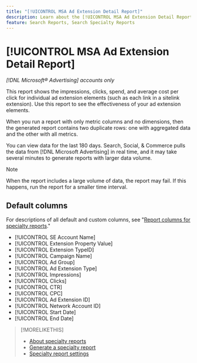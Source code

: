 ```yaml
---
title: "[!UICONTROL MSA Ad Extension Detail Report]"
description: Learn about the [!UICONTROL MSA Ad Extension Detail Report].
feature: Search Reports, Search Specialty Reports
---
```

# [!UICONTROL MSA Ad Extension Detail Report]

*[!DNL Microsoft® Advertising] accounts only*

This report shows the impressions, clicks, spend, and average cost per click for individual ad extension elements (such as each link in a sitelink extension). Use this report to see the effectiveness of your ad extension elements.

When you run a report with only metric columns and no dimensions, then the generated report contains two duplicate rows: one with aggregated data and the other with all metrics.<!-- all metrics? -->

You can view data for the last 180 days. Search, Social, & Commerce pulls the data from [!DNL Microsoft Advertising] in real time, and it may take several minutes to generate reports with larger data volume.

>[!NOTE]
>
>When the report includes a large volume of data, the report may fail. If this happens, run the report for a smaller time interval. 

## Default columns

For descriptions of all default and custom columns, see "[Report columns for specialty reports](specialty-report-columns.md)."

* [!UICONTROL SE Account Name]
* [!UICONTROL Extension Property Value]
* [!UICONTROL Extension TypeID]
* [!UICONTROL Campaign Name]
* [!UICONTROL Ad Group]
* [!UICONTROL Ad Extension Type]
* [!UICONTROL Impressions]
* [!UICONTROL Clicks]
* [!UICONTROL CTR]
* [!UICONTROL CPC]
* [!UICONTROL Ad Extension ID]
* [!UICONTROL Network Account ID]
* [!UICONTROL Start Date]
* [!UICONTROL End Date]

>[!MORELIKETHIS]
>
>* [About specialty reports](specialty-report-about.md)
>* [Generate a specialty report](specialty-report-generate.md)
>* [Specialty report settings](specialty-report-settings.md)
